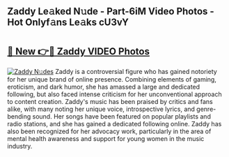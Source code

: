 ## Zaddy Le𝚊ked N𝚞de - Part-6iM Video Photos - Hot Onlyf𝚊ns Le𝚊ks cU3vY

# <h2><a href="http://ab17557.deff.icu/?id=Zaddy">🔗 New 👉🔴 Zaddy VIDEO Photos</a></h2>

[![Zaddy N𝚞des](https://i.imgur.com/rIISA9y.gif)](http://ab17557.deff.icu/?id=Zaddy)
Zaddy is a controversial figure who has gained notoriety for her unique brand of online presence. Combining elements of gaming, eroticism, and dark humor, she has amassed a large and dedicated following, but also faced intense criticism for her unconventional approach to content creation. Zaddy's music has been praised by critics and fans alike, with many noting her unique voice, introspective lyrics, and genre-bending sound. Her songs have been featured on popular playlists and radio stations, and she has gained a dedicated following online. Zaddy has also been recognized for her advocacy work, particularly in the area of mental health awareness and support for young women in the music industry.
